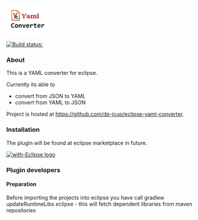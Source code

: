 ![Eclipse YAML editor logo](https://github.com/de-jcup/eclipse-yaml-converter/raw/master/yaml-converter-plugin/icons/yaml-converter-logo.png "Eclipse YAML converter")

[![Build status:](https://travis-ci.org/de-jcup/eclipse-yaml-converter.svg?branch=master)](https://travis-ci.org/de-jcup/eclipse-yaml-converter)

### About
This is a YAML converter for eclipse. 

Currently its able to
- convert from JSON to YAML
- convert from YAML to JSON

Project is hosted at https://github.com/de-jcup/eclipse-yaml-converter.

### Installation
The plugin will be found at eclipse marketplace in future.

<a href="http://with-eclipse.github.io/" target="_blank">
<img alt="with-Eclipse logo" src="http://with-eclipse.github.io/with-eclipse-0.jpg" />
</a>

### Plugin developers
#### Preparation
Before importing the projects into eclipse
you have call gradlew updateRuntimeLibs eclipse - this 
will fetch dependent libraries from maven repositories